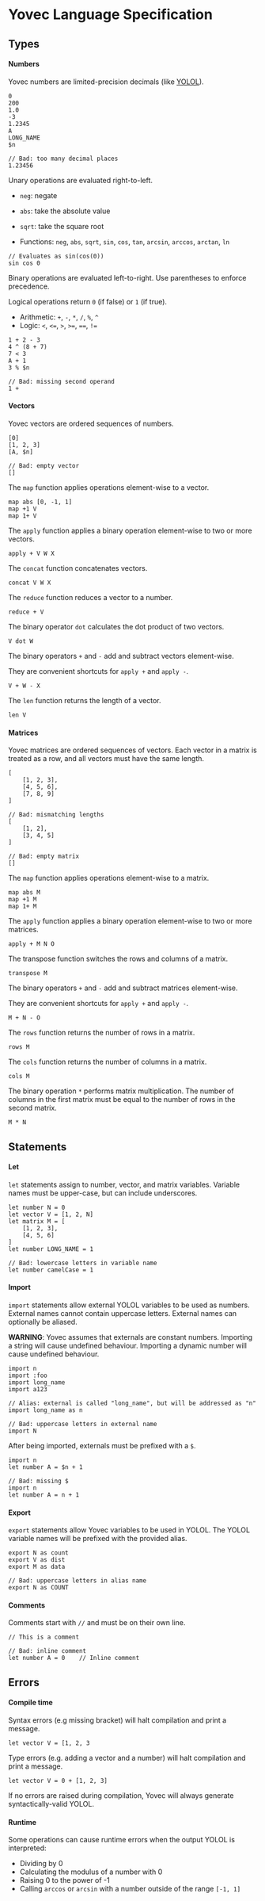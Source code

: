 # Yovec Language Specification

## Types

#### Numbers

Yovec numbers are limited-precision decimals (like [YOLOL](https://wiki.starbasegame.com/index.php/YOLOL#Decimals)).

```
0
200
1.0
-3
1.2345
A
LONG_NAME
$n
```

```
// Bad: too many decimal places
1.23456
```

Unary operations are evaluated right-to-left.

- `neg`: negate
- `abs`: take the absolute value
- `sqrt`: take the square root

- Functions: `neg`, `abs`, `sqrt`, `sin`, `cos`, `tan`, `arcsin`, `arccos`, `arctan`, `ln`

```
// Evaluates as sin(cos(0))
sin cos 0
```

Binary operations are evaluated left-to-right. Use parentheses to enforce precedence.

Logical operations return `0` (if false) or `1` (if true).

- Arithmetic: `+`, `-`, `*`, `/`, `%`, `^`
- Logic: `<`, `<=`, `>`, `>=`, `==`, `!=`

```
1 + 2 - 3
4 ^ (8 + 7)
7 < 3
A + 1
3 % $n
```

```
// Bad: missing second operand
1 +
```

#### Vectors

Yovec vectors are ordered sequences of numbers.

```
[0]
[1, 2, 3]
[A, $n]
```

```
// Bad: empty vector
[]
```

The `map` function applies operations element-wise to a vector.

```
map abs [0, -1, 1]
map +1 V
map 1+ V
```

The `apply` function applies a binary operation element-wise to two or more vectors.

```
apply + V W X
```

The `concat` function concatenates vectors.

```
concat V W X
```

The `reduce` function reduces a vector to a number.

```
reduce + V
```

The binary operator `dot` calculates the dot product of two vectors.

```
V dot W
```

The binary operators `+` and `-` add and subtract vectors element-wise.

They are convenient shortcuts for `apply +` and `apply -`.

```
V + W - X
```

The `len` function returns the length of a vector.

```
len V
```

#### Matrices

Yovec matrices are ordered sequences of vectors. Each vector in a matrix is treated as a row, and all vectors must have the same length.

```
[
    [1, 2, 3],
    [4, 5, 6],
    [7, 8, 9]
]
```

```
// Bad: mismatching lengths
[
    [1, 2],
    [3, 4, 5]
]
```

```
// Bad: empty matrix
[]
```

The `map` function applies operations element-wise to a matrix.

```
map abs M
map +1 M
map 1+ M
```

The `apply` function applies a binary operation element-wise to two or more matrices.

```
apply + M N O
```

The transpose function switches the rows and columns of a matrix.

```
transpose M
```

The binary operators `+` and `-` add and subtract matrices element-wise.

They are convenient shortcuts for `apply +` and `apply -`.

```
M + N - O
```

The `rows` function returns the number of rows in a matrix.

```
rows M
```

The `cols` function returns the number of columns in a matrix.

```
cols M
```

The binary operation `*` performs matrix multiplication. The number of columns in the first matrix must be equal to the number of rows in the second matrix.

```
M * N
```

## Statements

#### Let

`let` statements assign to number, vector, and matrix variables. Variable names must be upper-case, but can include underscores.

```
let number N = 0
let vector V = [1, 2, N]
let matrix M = [
    [1, 2, 3],
    [4, 5, 6]
]
let number LONG_NAME = 1
```

```
// Bad: lowercase letters in variable name
let number camelCase = 1
```

#### Import

`import` statements allow external YOLOL variables to be used as numbers. External names cannot contain uppercase letters. External names can optionally be aliased.

**WARNING**: Yovec assumes that externals are constant numbers. Importing a string will cause undefined behaviour. Importing a dynamic number will cause undefined behaviour.

```
import n
import :foo
import long_name
import a123
```

```
// Alias: external is called "long_name", but will be addressed as "n"
import long_name as n
```

```
// Bad: uppercase letters in external name
import N
```

After being imported, externals must be prefixed with a `$`.

```
import n
let number A = $n + 1
```

```
// Bad: missing $
import n
let number A = n + 1
```

#### Export

`export` statements allow Yovec variables to be used in YOLOL. The YOLOL variable names will be prefixed with the provided alias.

```
export N as count
export V as dist
export M as data
```

```
// Bad: uppercase letters in alias name
export N as COUNT
```

#### Comments

Comments start with `//` and must be on their own line.

```
// This is a comment
```

```
// Bad: inline comment
let number A = 0    // Inline comment
```

## Errors

#### Compile time

Syntax errors (e.g missing bracket) will halt compilation and print a message.

```
let vector V = [1, 2, 3
```

Type errors (e.g. adding a vector and a number) will halt compilation and print a message.

```
let vector V = 0 + [1, 2, 3]
```

If no errors are raised during compilation, Yovec will always generate syntactically-valid YOLOL.

#### Runtime

Some operations can cause runtime errors when the output YOLOL is interpreted:

- Dividing by 0
- Calculating the modulus of a number with 0
- Raising 0 to the power of -1
- Calling `arccos` or `arcsin` with a number outside of the range `[-1, 1]`
